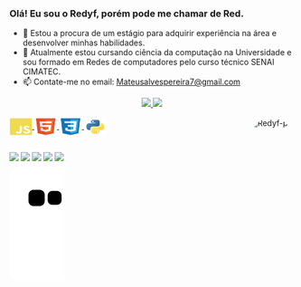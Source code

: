 ### Olá! Eu sou o Redyf, porém pode me chamar de Red.

- 🔭 Estou a procura de um estágio para adquirir experiência na área e desenvolver minhas habilidades.
- 🌱 Atualmente estou cursando ciência da computação na Universidade e sou formado em Redes de computadores pelo curso técnico SENAI CIMATEC.
- 📫 Contate-me no email: Mateusalvespereira7@gmail.com

<div align="center">
  <a href="https://github.com/Redyf">
  <img height="180em" src="https://github-readme-stats.vercel.app/api?username=Redyf&show_icons=true&theme=tokyonight&include_all_commits=true&count_private=true"/>
  <img height="180em" src="https://github-readme-stats.vercel.app/api/top-langs/?username=Redyf&layout=compact&langs_count=7&theme=tokyonight"/>
</div>

  <div style="display: inline_block"><br>
  <img align="center" alt="Rafa-Js" height="30" width="40" src="https://raw.githubusercontent.com/devicons/devicon/master/icons/javascript/javascript-plain.svg">
  <img align="center" alt="Rafa-HTML" height="30" width="40" src="https://raw.githubusercontent.com/devicons/devicon/master/icons/html5/html5-original.svg">
  <img align="center" alt="Rafa-CSS" height="30" width="40" src="https://raw.githubusercontent.com/devicons/devicon/master/icons/css3/css3-original.svg">
  <img align="center" alt="Rafa-Python" height="30" width="40" src="https://raw.githubusercontent.com/devicons/devicon/master/icons/python/python-original.svg">
  <img align="right" alt="Redyf-pic" height="150" style="border-radius:50px;" src=https://cdn.discordapp.com/attachments/692838121003417701/958081571531919430/katara_waterbending_gif.gif>
</div>
  
##
  
<div>
<a href="https://www.youtube.com/c/Redyf" target="_blank"><img src="https://img.shields.io/badge/YouTube-FF0000?style=for-the-badge&logo=youtube&logoColor=white" target="_blank"></a>
 	<a href="https://www.twitch.tv/redyfxbl" target="_blank"><img src="https://img.shields.io/badge/Twitch-9146FF?style=for-the-badge&logo=twitch&logoColor=white" target="_blank"></a>
 <a href="https://discord.gg/ZG7KNaDPp3" target="_blank"><img src="https://img.shields.io/badge/Discord-7289DA?style=for-the-badge&logo=discord&logoColor=white" target="_blank"></a> 
  <a href = "mailto:mateusalvespereira7@gmail.com"><img src="https://img.shields.io/badge/-Gmail-%23333?style=for-the-badge&logo=gmail&logoColor=white" target="_blank"></a>
  <a href="https://www.linkedin.com/in/mateus-alves-5712601b8/" target="_blank"><img src="https://img.shields.io/badge/-LinkedIn-%230077B5?style=for-the-badge&logo=linkedin&logoColor=white" target="_blank"></a> 
</div>
  
![Snake animation](https://github.com/Redyf/Redyf/blob/output/github-contribution-grid-snake.svg)
